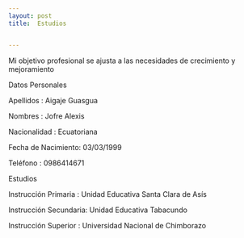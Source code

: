 ```yaml
---
layout: post
title:  Estudios


---
```

Mi objetivo profesional se ajusta a las necesidades de crecimiento y mejoramiento

Datos Personales

Apellidos : Aigaje Guasgua

Nombres :   Jofre Alexis

Nacionalidad : Ecuatoriana

Fecha de Nacimiento:  03/03/1999

Teléfono : 0986414671

Estudios

Instrucción Primaria : Unidad Educativa Santa Clara de Asís

Instrucción Secundaria: Unidad Educativa  Tabacundo

Instrucción Superior : Universidad Nacional de Chimborazo
